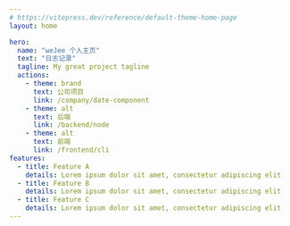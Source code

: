 ```yaml
---
# https://vitepress.dev/reference/default-theme-home-page
layout: home

hero:
  name: "weJee 个人主页"
  text: "日志记录"
  tagline: My great project tagline
  actions:
    - theme: brand
      text: 公司项目
      link: /company/date-component
    - theme: alt
      text: 后端
      link: /backend/node
    - theme: alt
      text: 前端
      link: /frontend/cli
features:
  - title: Feature A
    details: Lorem ipsum dolor sit amet, consectetur adipiscing elit
  - title: Feature B
    details: Lorem ipsum dolor sit amet, consectetur adipiscing elit
  - title: Feature C
    details: Lorem ipsum dolor sit amet, consectetur adipiscing elit
---
```

